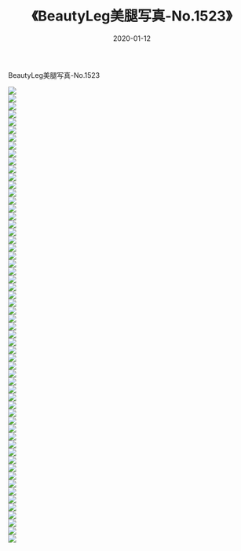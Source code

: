 ﻿---
layout: post
title:  《BeautyLeg美腿写真-No.1523》
date:   2020-01-12
img: http://img.660000.xyz/Sharelink/网络美图/2020/BeautyLeg美腿写真-No.1523/000.jpg
categories: [美女, 清纯, 唯美]
---

BeautyLeg美腿写真-No.1523

  ![](http://img.660000.xyz/Sharelink/网络美图/2020/BeautyLeg美腿写真-No.1523/001.jpg) <br> ![](http://img.660000.xyz/Sharelink/网络美图/2020/BeautyLeg美腿写真-No.1523/002.jpg) <br> ![](http://img.660000.xyz/Sharelink/网络美图/2020/BeautyLeg美腿写真-No.1523/003.jpg) <br> ![](http://img.660000.xyz/Sharelink/网络美图/2020/BeautyLeg美腿写真-No.1523/004.jpg) <br> ![](http://img.660000.xyz/Sharelink/网络美图/2020/BeautyLeg美腿写真-No.1523/005.jpg) <br> ![](http://img.660000.xyz/Sharelink/网络美图/2020/BeautyLeg美腿写真-No.1523/006.jpg) <br> ![](http://img.660000.xyz/Sharelink/网络美图/2020/BeautyLeg美腿写真-No.1523/007.jpg) <br> ![](http://img.660000.xyz/Sharelink/网络美图/2020/BeautyLeg美腿写真-No.1523/008.jpg) <br> ![](http://img.660000.xyz/Sharelink/网络美图/2020/BeautyLeg美腿写真-No.1523/009.jpg) <br> ![](http://img.660000.xyz/Sharelink/网络美图/2020/BeautyLeg美腿写真-No.1523/010.jpg) <br> ![](http://img.660000.xyz/Sharelink/网络美图/2020/BeautyLeg美腿写真-No.1523/011.jpg) <br> ![](http://img.660000.xyz/Sharelink/网络美图/2020/BeautyLeg美腿写真-No.1523/012.jpg) <br> ![](http://img.660000.xyz/Sharelink/网络美图/2020/BeautyLeg美腿写真-No.1523/013.jpg) <br> ![](http://img.660000.xyz/Sharelink/网络美图/2020/BeautyLeg美腿写真-No.1523/014.jpg) <br> ![](http://img.660000.xyz/Sharelink/网络美图/2020/BeautyLeg美腿写真-No.1523/015.jpg) <br> ![](http://img.660000.xyz/Sharelink/网络美图/2020/BeautyLeg美腿写真-No.1523/016.jpg) <br> ![](http://img.660000.xyz/Sharelink/网络美图/2020/BeautyLeg美腿写真-No.1523/017.jpg) <br> ![](http://img.660000.xyz/Sharelink/网络美图/2020/BeautyLeg美腿写真-No.1523/018.jpg) <br> ![](http://img.660000.xyz/Sharelink/网络美图/2020/BeautyLeg美腿写真-No.1523/019.jpg) <br> ![](http://img.660000.xyz/Sharelink/网络美图/2020/BeautyLeg美腿写真-No.1523/020.jpg) <br> ![](http://img.660000.xyz/Sharelink/网络美图/2020/BeautyLeg美腿写真-No.1523/021.jpg) <br> ![](http://img.660000.xyz/Sharelink/网络美图/2020/BeautyLeg美腿写真-No.1523/022.jpg) <br> ![](http://img.660000.xyz/Sharelink/网络美图/2020/BeautyLeg美腿写真-No.1523/023.jpg) <br> ![](http://img.660000.xyz/Sharelink/网络美图/2020/BeautyLeg美腿写真-No.1523/024.jpg) <br> ![](http://img.660000.xyz/Sharelink/网络美图/2020/BeautyLeg美腿写真-No.1523/025.jpg) <br> ![](http://img.660000.xyz/Sharelink/网络美图/2020/BeautyLeg美腿写真-No.1523/026.jpg) <br> ![](http://img.660000.xyz/Sharelink/网络美图/2020/BeautyLeg美腿写真-No.1523/027.jpg) <br> ![](http://img.660000.xyz/Sharelink/网络美图/2020/BeautyLeg美腿写真-No.1523/028.jpg) <br> ![](http://img.660000.xyz/Sharelink/网络美图/2020/BeautyLeg美腿写真-No.1523/029.jpg) <br> ![](http://img.660000.xyz/Sharelink/网络美图/2020/BeautyLeg美腿写真-No.1523/030.jpg) <br> ![](http://img.660000.xyz/Sharelink/网络美图/2020/BeautyLeg美腿写真-No.1523/031.jpg) <br> ![](http://img.660000.xyz/Sharelink/网络美图/2020/BeautyLeg美腿写真-No.1523/032.jpg) <br> ![](http://img.660000.xyz/Sharelink/网络美图/2020/BeautyLeg美腿写真-No.1523/033.jpg) <br> ![](http://img.660000.xyz/Sharelink/网络美图/2020/BeautyLeg美腿写真-No.1523/034.jpg) <br> ![](http://img.660000.xyz/Sharelink/网络美图/2020/BeautyLeg美腿写真-No.1523/035.jpg) <br> ![](http://img.660000.xyz/Sharelink/网络美图/2020/BeautyLeg美腿写真-No.1523/036.jpg) <br> ![](http://img.660000.xyz/Sharelink/网络美图/2020/BeautyLeg美腿写真-No.1523/037.jpg) <br> ![](http://img.660000.xyz/Sharelink/网络美图/2020/BeautyLeg美腿写真-No.1523/038.jpg) <br> ![](http://img.660000.xyz/Sharelink/网络美图/2020/BeautyLeg美腿写真-No.1523/039.jpg) <br> ![](http://img.660000.xyz/Sharelink/网络美图/2020/BeautyLeg美腿写真-No.1523/040.jpg) <br> ![](http://img.660000.xyz/Sharelink/网络美图/2020/BeautyLeg美腿写真-No.1523/041.jpg) <br> ![](http://img.660000.xyz/Sharelink/网络美图/2020/BeautyLeg美腿写真-No.1523/042.jpg) <br> ![](http://img.660000.xyz/Sharelink/网络美图/2020/BeautyLeg美腿写真-No.1523/043.jpg) <br> ![](http://img.660000.xyz/Sharelink/网络美图/2020/BeautyLeg美腿写真-No.1523/044.jpg) <br> ![](http://img.660000.xyz/Sharelink/网络美图/2020/BeautyLeg美腿写真-No.1523/045.jpg) <br> ![](http://img.660000.xyz/Sharelink/网络美图/2020/BeautyLeg美腿写真-No.1523/046.jpg) <br> ![](http://img.660000.xyz/Sharelink/网络美图/2020/BeautyLeg美腿写真-No.1523/047.jpg) <br> ![](http://img.660000.xyz/Sharelink/网络美图/2020/BeautyLeg美腿写真-No.1523/048.jpg) <br> ![](http://img.660000.xyz/Sharelink/网络美图/2020/BeautyLeg美腿写真-No.1523/049.jpg) <br> ![](http://img.660000.xyz/Sharelink/网络美图/2020/BeautyLeg美腿写真-No.1523/050.jpg) <br> ![](http://img.660000.xyz/Sharelink/网络美图/2020/BeautyLeg美腿写真-No.1523/051.jpg) <br> ![](http://img.660000.xyz/Sharelink/网络美图/2020/BeautyLeg美腿写真-No.1523/052.jpg) <br> ![](http://img.660000.xyz/Sharelink/网络美图/2020/BeautyLeg美腿写真-No.1523/053.jpg) <br> ![](http://img.660000.xyz/Sharelink/网络美图/2020/BeautyLeg美腿写真-No.1523/054.jpg) <br> ![](http://img.660000.xyz/Sharelink/网络美图/2020/BeautyLeg美腿写真-No.1523/055.jpg) <br> ![](http://img.660000.xyz/Sharelink/网络美图/2020/BeautyLeg美腿写真-No.1523/056.jpg) <br> ![](http://img.660000.xyz/Sharelink/网络美图/2020/BeautyLeg美腿写真-No.1523/057.jpg) <br> ![](http://img.660000.xyz/Sharelink/网络美图/2020/BeautyLeg美腿写真-No.1523/058.jpg) <br>